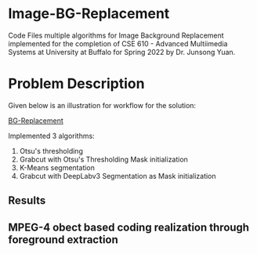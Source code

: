 # Image-BG-Replacement

Code Files multiple algorithms for Image Background Replacement implemented for the completion of CSE 610 - Advanced Multiimedia Systems at University at Buffalo for Spring 2022 by Dr. Junsong Yuan. 

# Problem Description

Given below is an illustration for workflow for the solution:

[BG-Replacement](./assets/workflow.png)

Implemented 3 algorithms:
1. Otsu's thresholding
2. Grabcut with Otsu's Thresholding Mask initialization
3. K-Means segmentation
4. Grabcut with DeepLabv3 Segmentation as Mask initialization

## Results

## MPEG-4 obect based coding realization through foreground extraction

